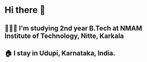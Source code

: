 # Hi there 👋
## 👩🏻‍💻 I'm studying 2nd year B.Tech at NMAM Institute of Technology, Nitte, Karkala
## 🏠 I stay in Udupi, Karnataka, India.

